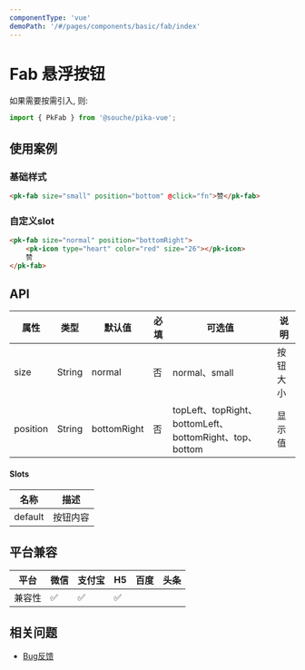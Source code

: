 ```yaml
---
componentType: 'vue'
demoPath: '/#/pages/components/basic/fab/index'
---
```


# Fab 悬浮按钮

如果需要按需引入, 则:

```js
import { PkFab } from '@souche/pika-vue';
```

## 使用案例

### 基础样式

```html
<pk-fab size="small" position="bottom" @click="fn">赞</pk-fab>
```

### 自定义slot

```html
<pk-fab size="normal" position="bottomRight">
    <pk-icon type="heart" color="red" size="26"></pk-icon>
    赞
</pk-fab>
```

## API

| 属性 | 类型 | 默认值 | 必填 | 可选值 | 说明 |
| --- | --- | --- | --- | --- | --- |
| size | String | normal | 否 | normal、small | 按钮大小 |
| position | String | bottomRight | 否 | topLeft、topRight、bottomLeft、bottomRight、top、bottom| 显示值 |


#### Slots

| 名称 | 描述 |
| --- | --- |
| default | 按钮内容 |


## 平台兼容

| 平台   | 微信 | 支付宝 | H5  | 百度 | 头条 |
| ------ | ---- | ------ | --- | ---- | ---- |
| 兼容性 | ✅    | ✅      | ✅   |      |      |

## 相关问题

- [Bug反馈](https://git.souche-inc.com/souhce-Taro/pika-ui/issues/new)
